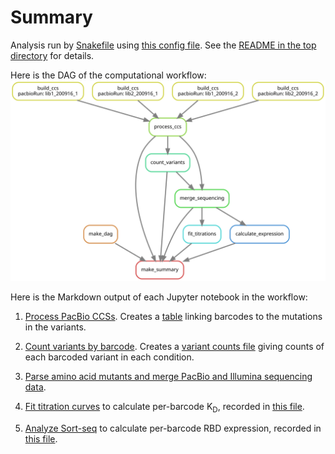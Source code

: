# Summary

Analysis run by [Snakefile](../../Snakefile)
using [this config file](../../config.yaml).
See the [README in the top directory](../../README.md)
for details.

Here is the DAG of the computational workflow:
![dag.svg](dag.svg)

Here is the Markdown output of each Jupyter notebook in the
workflow:

1. [Process PacBio CCSs](process_ccs.md). Creates a [table](../variants/nucleotide_variant_table.csv)
   linking barcodes to the mutations in the variants.

2. [Count variants by barcode](count_variants.md).
   Creates a [variant counts file](../counts/variant_counts.csv)
   giving counts of each barcoded variant in each condition.

3. [Parse amino acid mutants and merge PacBio and Illumina sequencing data](merge_sequencing.md).

4. [Fit titration curves](compute_binding_Kd.md) to calculate per-barcode K<sub>D</sub>, recorded in [this file](../binding_Kds/binding_Kds.csv).

5. [Analyze Sort-seq](compute_binding_Kd.md) to calculate per-barcode RBD expression, recorded in [this file](../expression_meanFs/expression_meanFs.csv).